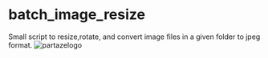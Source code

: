# batch_image_resize

Small script to resize,rotate, and convert image files in a given folder to jpeg format.
![partazelogo](https://user-images.githubusercontent.com/102440475/227356727-b1967209-e556-4241-98df-9d9c8ebb4d22.png)
